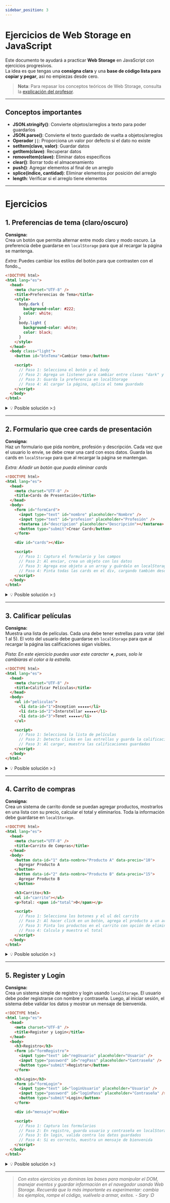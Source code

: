 ```yaml
---
sidebar_position: 3
---
```


# Ejercicios de Web Storage en JavaScript

Este documento te ayudará a practicar **Web Storage** en JavaScript con ejercicios progresivos.  
La idea es que tengas una **consigna clara** y una **base de código lista para copiar y pegar**, así no empiezas desde cero.

> **Nota**: Para repasar los conceptos teóricos de Web Storage, consulta la [explicación del profesor](https://docukelo-icesi.onrender.com/docs/disenando-con-algoritmos/semana-4/dom#3-web-storage).

---

## Conceptos importantes

- **JSON.stringify()**: Convierte objetos/arreglos a texto para poder guardarlos
- **JSON.parse()**: Convierte el texto guardado de vuelta a objetos/arreglos
- **Operador `||`**: Proporciona un valor por defecto si el dato no existe
- **setItem(clave, valor)**: Guardar datos
- **getItem(clave)**: Recuperar datos
- **removeItem(clave)**: Eliminar datos específicos
- **clear()**: Borrar todo el almacenamiento
- **push()**: Agregar elementos al final de un arreglo
- **splice(índice, cantidad)**: Eliminar elementos por posición del arreglo
- **length**: Verificar si el arreglo tiene elementos

---

# Ejercicios

## 1. Preferencias de tema (claro/oscuro)

**Consigna:**  
Crea un botón que permita alternar entre modo claro y modo oscuro. La preferencia debe guardarse en `localStorage` para que al recargar la página se mantenga.

_Extra_: Puedes cambiar los estilos del botón para que contrasten con el fondo.\_

```html
<!DOCTYPE html>
<html lang="es">
  <head>
    <meta charset="UTF-8" />
    <title>Preferencias de Tema</title>
    <style>
      body.dark {
        background-color: #222;
        color: white;
      }
      body.light {
        background-color: white;
        color: black;
      }
    </style>
  </head>
  <body class="light">
    <button id="btnTema">Cambiar tema</button>

    <script>
      // Paso 1: Selecciona el botón y el body
      // Paso 2: Agrega un listener para cambiar entre clases "dark" y "light"
      // Paso 3: Guarda la preferencia en localStorage
      // Paso 4: Al cargar la página, aplica el tema guardado
    </script>
  </body>
</html>
```

<details>
<summary>💡 Posible solución >:) </summary>

```javascript
<!DOCTYPE html>
<html lang="es">
  <head>
    <meta charset="UTF-8" />
    <title>Preferencias de Tema</title>
    <style>
      body.dark {
        background-color: #222;
        color: white;
      }
      body.light {
        background-color: white;
        color: black;
      }
      button {
        padding: 10px 15px;
        border: none;
        border-radius: 4px;
        cursor: pointer;
        margin: 10px;
      }
      .dark button {
        background-color: #444;
        color: white;
      }
      .light button {
        background-color: #eee;
        color: black;
      }
    </style>
  </head>
  <body class="light">
    <button id="btnTema">Cambiar a modo oscuro</button>

    <script>
      // Paso 1: Selecciona el botón y el body
      const btnTema = document.getElementById('btnTema');
      const body = document.body;

      // Paso 4: Al cargar la página, aplica el tema guardado
      const temaGuardado = localStorage.getItem('tema');
      if (temaGuardado) {
        body.className = temaGuardado;
        actualizarTextoBoton();
      }

      // Paso 2: Agrega un listener para cambiar entre clases "dark" y "light"
      btnTema.addEventListener('click', () => {
        if (body.classList.contains('light')) {
          body.classList.replace('light', 'dark');
          localStorage.setItem('tema', 'dark');
        } else {
          body.classList.replace('dark', 'light');
          localStorage.setItem('tema', 'light');
        }
        actualizarTextoBoton();
      });

      // Función auxiliar para actualizar el texto del botón
      function actualizarTextoBoton() {
        btnTema.textContent = body.classList.contains('light')
          ? 'Cambiar a modo oscuro'
          : 'Cambiar a modo claro';
      }
    </script>
  </body>
</html>
```

</details>

---

## 2. Formulario que cree cards de presentación

**Consigna:**  
Haz un formulario que pida nombre, profesión y descripción. Cada vez que el usuario lo envíe, se debe crear una card con esos datos. Guarda las cards en `localStorage` para que al recargar la página se mantengan.

_Extra: Añadir un botón que pueda eliminar cards_

```html
<!DOCTYPE html>
<html lang="es">
  <head>
    <meta charset="UTF-8" />
    <title>Cards de Presentación</title>
  </head>
  <body>
    <form id="formCard">
      <input type="text" id="nombre" placeholder="Nombre" />
      <input type="text" id="profesion" placeholder="Profesión" />
      <textarea id="descripcion" placeholder="Descripción"></textarea>
      <button type="submit">Crear Card</button>
    </form>

    <div id="cards"></div>

    <script>
      // Paso 1: Captura el formulario y los campos
      // Paso 2: Al enviar, crea un objeto con los datos
      // Paso 3: Agrega ese objeto a un array y guárdalo en localStorage
      // Paso 4: Pinta todas las cards en el div, cargando también desde localStorage
    </script>
  </body>
</html>
```

<details>
<summary>💡 Posible solución >:) </summary>

```javascript
<!DOCTYPE html>
<html lang="es">
  <head>
    <meta charset="UTF-8" />
    <title>Cards de Presentación</title>
    <style>
      .card {
        border: 1px solid #ccc;
        border-radius: 8px;
        padding: 15px;
        margin: 10px 0;
        box-shadow: 0 2px 4px rgba(0,0,0,0.1);
      }
      input, textarea {
        display: block;
        margin: 10px 0;
        padding: 8px;
        width: 300px;
      }
      button {
        padding: 10px 15px;
        background-color: #4CAF50;
        color: white;
        border: none;
        border-radius: 4px;
        cursor: pointer;
      }
    </style>
  </head>
  <body>
    <form id="formCard">
      <input type="text" id="nombre" placeholder="Nombre" required>
      <input type="text" id="profesion" placeholder="Profesión" required>
      <textarea id="descripcion" placeholder="Descripción" required></textarea>
      <button type="submit">Crear Card</button>
    </form>

    <div id="cards"></div>

    <script>
      // Paso 1: Captura el formulario y los campos
      const form = document.getElementById('formCard');
      const nombreInput = document.getElementById('nombre');
      const profesionInput = document.getElementById('profesion');
      const descripcionInput = document.getElementById('descripcion');
      const cardsContainer = document.getElementById('cards');

      // Array para almacenar las cards
      let cards = JSON.parse(localStorage.getItem('cards')) || [];

      // Paso 4: Pinta todas las cards en el div, cargando también desde localStorage
      function renderCards() {
        cardsContainer.innerHTML = '';
        cards.forEach((card, index) => {
          const cardElement = document.createElement('div');
          cardElement.className = 'card';
          cardElement.innerHTML = `
            <h3>${card.nombre}</h3>
            <p><strong>Profesión:</strong> ${card.profesion}</p>
            <p>${card.descripcion}</p>
            <button onclick="eliminarCard(${index})">Eliminar</button>
          `;
          cardsContainer.appendChild(cardElement);
        });
      }

      // Función para eliminar una card
      window.eliminarCard = function(index) {
        cards.splice(index, 1);
        localStorage.setItem('cards', JSON.stringify(cards));
        renderCards();
      };

      // Paso 2: Al enviar, crea un objeto con los datos
      form.addEventListener('submit', (e) => {
        e.preventDefault();

        const nuevaCard = {
          nombre: nombreInput.value,
          profesion: profesionInput.value,
          descripcion: descripcionInput.value
        };

        // Paso 3: Agrega ese objeto a un array y guárdalo en localStorage
        cards.push(nuevaCard);
        localStorage.setItem('cards', JSON.stringify(cards));

        // Limpiar formulario y renderizar cards
        form.reset();
        renderCards();
      });

      // Renderizar cards al cargar la página
      renderCards();
    </script>
  </body>
</html>
```

</details>

---

## 3. Calificar películas

**Consigna:**  
Muestra una lista de películas. Cada una debe tener estrellas para votar (del 1 al 5). El voto del usuario debe guardarse en `localStorage` para que al recargar la página las calificaciones sigan visibles.

_Pista: En este ejercicio puedes usar este caracter `★`, pues, solo le cambiaras el color a la estrella._

```html
<!DOCTYPE html>
<html lang="es">
  <head>
    <meta charset="UTF-8" />
    <title>Calificar Películas</title>
  </head>
  <body>
    <ul id="peliculas">
      <li data-id="1">Inception ★★★★★</li>
      <li data-id="2">Interstellar ★★★★★</li>
      <li data-id="3">Tenet ★★★★★</li>
    </ul>

    <script>
      // Paso 1: Selecciona la lista de películas
      // Paso 2: Detecta clicks en las estrellas y guarda la calificación en localStorage
      // Paso 3: Al cargar, muestra las calificaciones guardadas
    </script>
  </body>
</html>
```

<details>
<summary>💡 Posible solución >:) </summary>

```javascript
<!DOCTYPE html>
<html lang="es">
  <head>
    <meta charset="UTF-8" />
    <title>Calificar Películas</title>
    <style>
      .pelicula {
        margin: 15px 0;
        font-size: 18px;
      }
      .estrella {
        cursor: pointer;
        color: #ccc;
        font-size: 24px;
      }
      .estrella.seleccionada {
        color: gold;
      }
    </style>
  </head>
  <body>
    <h2>Califica estas películas:</h2>
    <ul id="peliculas">
      <li class="pelicula" data-id="1">Inception <span class="estrellas" data-id="1"></span></li>
      <li class="pelicula" data-id="2">Interstellar <span class="estrellas" data-id="2"></span></li>
      <li class="pelicula" data-id="3">Tenet <span class="estrellas" data-id="3"></span></li>
    </ul>

    <script>
      // Paso 1: Selecciona la lista de películas
      const contenedoresEstrellas = document.querySelectorAll('.estrellas');

      // Paso 3: Al cargar, muestra las calificaciones guardadas
      document.addEventListener('DOMContentLoaded', () => {
        contenedoresEstrellas.forEach(contenedor => {
          const idPelicula = contenedor.getAttribute('data-id');
          const calificacion = localStorage.getItem(`pelicula-${idPelicula}`) || 0;

          // Crear estrellas
          for (let i = 1; i <= 5; i++) {
            const estrella = document.createElement('span');
            estrella.className = 'estrella';
            estrella.textContent = '★';
            estrella.setAttribute('data-value', i);
            estrella.setAttribute('data-pelicula', idPelicula);

            if (i <= calificacion) {
              estrella.classList.add('seleccionada');
            }

            contenedor.appendChild(estrella);
          }
        });
      });

      // Paso 2: Detecta clicks en las estrellas y guarda la calificación en localStorage
      document.addEventListener('click', (e) => {
        if (e.target.classList.contains('estrella')) {
          const valor = e.target.getAttribute('data-value');
          const idPelicula = e.target.getAttribute('data-pelicula');

          // Guardar calificación
          localStorage.setItem(`pelicula-${idPelicula}`, valor);

          // Actualizar visualización de estrellas
          const estrellas = document.querySelectorAll(`.estrella[data-pelicula="${idPelicula}"]`);
          estrellas.forEach(estrella => {
            const valorEstrella = estrella.getAttribute('data-value');
            if (valorEstrella <= valor) {
              estrella.classList.add('seleccionada');
            } else {
              estrella.classList.remove('seleccionada');
            }
          });
        }
      });
    </script>
  </body>
</html>
```

</details>

---

## 4. Carrito de compras

**Consigna:**  
Crea un sistema de carrito donde se puedan agregar productos, mostrarlos en una lista con su precio, calcular el total y eliminarlos. Toda la información debe guardarse en `localStorage`.

```html
<!DOCTYPE html>
<html lang="es">
  <head>
    <meta charset="UTF-8" />
    <title>Carrito de Compras</title>
  </head>
  <body>
    <button data-id="1" data-nombre="Producto A" data-precio="10">
      Agregar Producto A
    </button>
    <button data-id="2" data-nombre="Producto B" data-precio="15">
      Agregar Producto B
    </button>

    <h3>Carrito</h3>
    <ul id="carrito"></ul>
    <p>Total: <span id="total">0</span></p>

    <script>
      // Paso 1: Selecciona los botones y el ul del carrito
      // Paso 2: Al hacer click en un botón, agrega el producto a un array y guárdalo en localStorage
      // Paso 3: Pinta los productos en el carrito con opción de eliminar
      // Paso 4: Calcula y muestra el total
    </script>
  </body>
</html>
```

<details>
<summary>💡 Posible solución >:) </summary>

```javascript
<!DOCTYPE html>
<html lang="es">
  <head>
    <meta charset="UTF-8" />
    <title>Carrito de Compras</title>
    <style>
      button {
        padding: 10px 15px;
        margin: 5px;
        cursor: pointer;
      }
      .producto-carrito {
        display: flex;
        justify-content: space-between;
        align-items: center;
        border-bottom: 1px solid #eee;
        padding: 8px 0;
      }
      .eliminar {
        background-color: #ff4444;
        color: white;
        border: none;
        border-radius: 4px;
        padding: 5px 10px;
        cursor: pointer;
      }
    </style>
  </head>
  <body>
    <h2>Productos disponibles:</h2>
    <button data-id="1" data-nombre="Producto A" data-precio="10">
      Agregar Producto A ($10)
    </button>
    <button data-id="2" data-nombre="Producto B" data-precio="15">
      Agregar Producto B ($15)
    </button>

    <h3>Carrito</h3>
    <ul id="carrito"></ul>
    <p>Total: $<span id="total">0</span></p>

    <script>
      // Paso 1: Selecciona los botones y el ul del carrito
      const botonesAgregar = document.querySelectorAll('button[data-id]');
      const carritoLista = document.getElementById('carrito');
      const totalElemento = document.getElementById('total');

      // Cargar carrito desde localStorage
      let carrito = JSON.parse(localStorage.getItem('carrito')) || [];

      // Paso 4: Calcula y muestra el total
      function actualizarTotal() {
        const total = carrito.reduce((sum, producto) => sum + producto.precio, 0);
        totalElemento.textContent = total;
      }

      // Paso 3: Pinta los productos en el carrito con opción de eliminar
      function renderCarrito() {
        carritoLista.innerHTML = '';
        carrito.forEach((producto, index) => {
          const li = document.createElement('li');
          li.className = 'producto-carrito';
          li.innerHTML = `
            ${producto.nombre} - $${producto.precio}
            <button class="eliminar" data-id="${producto.id}">Eliminar</button>
          `;
          carritoLista.appendChild(li);
        });

        // Agregar event listeners a los botones de eliminar
        document.querySelectorAll('.eliminar').forEach(btn => {
          btn.addEventListener('click', (e) => {
            const index = e.target.getAttribute('data-id');
            carrito.splice(index, 1);
            localStorage.setItem('carrito', JSON.stringify(carrito));
            renderCarrito();
            actualizarTotal();
          });
        });

        actualizarTotal();
      }

      // Paso 2: Al hacer click en un botón, agrega el producto a un array y guárdalo en localStorage
      botonesAgregar.forEach(boton => {
        boton.addEventListener('click', () => {
          const producto = {
            id: boton.getAttribute('data-id'),
            nombre: boton.getAttribute('data-nombre'),
            precio: parseInt(boton.getAttribute('data-precio'))
          };

          carrito.push(producto);
          localStorage.setItem('carrito', JSON.stringify(carrito));
          renderCarrito();
        });
      });

      // Renderizar carrito al cargar la página
      renderCarrito();
    </script>
  </body>
</html>
```

</details>

---

## 5. Register y Login

**Consigna:**  
Crea un sistema simple de registro y login usando `localStorage`. El usuario debe poder registrarse con nombre y contraseña. Luego, al iniciar sesión, el sistema debe validar los datos y mostrar un mensaje de bienvenida.

```html
<!DOCTYPE html>
<html lang="es">
  <head>
    <meta charset="UTF-8" />
    <title>Register y Login</title>
  </head>
  <body>
    <h3>Registro</h3>
    <form id="formRegistro">
      <input type="text" id="regUsuario" placeholder="Usuario" />
      <input type="password" id="regPass" placeholder="Contraseña" />
      <button type="submit">Registrar</button>
    </form>

    <h3>Login</h3>
    <form id="formLogin">
      <input type="text" id="loginUsuario" placeholder="Usuario" />
      <input type="password" id="loginPass" placeholder="Contraseña" />
      <button type="submit">Login</button>
    </form>

    <div id="mensaje"></div>

    <script>
      // Paso 1: Captura los formularios
      // Paso 2: En registro, guarda usuario y contraseña en localStorage
      // Paso 3: En login, valida contra los datos guardados
      // Paso 4: Si es correcto, muestra un mensaje de bienvenida
    </script>
  </body>
</html>
```

<details>
<summary>💡 Posible solución >:) </summary>

```javascript
<!DOCTYPE html>
<html lang="es">
  <head>
    <meta charset="UTF-8" />
    <title>Register y Login</title>
  </head>
  <body>
    <h3>Registro</h3>
    <form id="formRegistro">
      <input type="text" id="regUsuario" placeholder="Usuario" required />
      <input type="password" id="regPass" placeholder="Contraseña" required />
      <button type="submit">Registrar</button>
    </form>

    <h3>Login</h3>
    <form id="formLogin">
      <input type="text" id="loginUsuario" placeholder="Usuario" required />
      <input type="password" id="loginPass" placeholder="Contraseña" required />
      <button type="submit">Login</button>
    </form>

    <div id="mensaje"></div>

    <script>
      const formRegistro = document.getElementById("formRegistro");
      const formLogin = document.getElementById("formLogin");
      const mensaje = document.getElementById("mensaje");

      // Registro
      formRegistro.addEventListener("submit", (e) => {
        e.preventDefault();

        const usuario = document.getElementById("regUsuario").value;
        const pass = document.getElementById("regPass").value;

        if (usuario && pass) {
          // Guardar en localStorage (clave: usuario, valor: contraseña)
          localStorage.setItem(usuario, pass);
          mensaje.textContent = "Usuario registrado con éxito.";
        } else {
          mensaje.textContent = "Completa todos los campos.";
        }

        formRegistro.reset();
      });

      // Login
      formLogin.addEventListener("submit", (e) => {
        e.preventDefault();

        const usuario = document.getElementById("loginUsuario").value;
        const pass = document.getElementById("loginPass").value;

        const storedPass = localStorage.getItem(usuario);

        if (storedPass === pass) {
          mensaje.textContent = `¡Bienvenido, ${usuario}!`;
        } else {
          mensaje.textContent = "Usuario o contraseña incorrectos.";
        }

        formLogin.reset();
      });
    </script>
  </body>
</html>
```

</details>

---

> _Con estos ejercicios ya dominas las bases para manipular el DOM, manejar eventos y guardar información en el navegador usando Web Storage. Recuerda que lo más importante es experimentar: cambia los ejemplos, rompe el código, vuélvelo a armar, exitos. - Sary :D_
